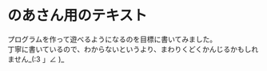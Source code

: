 # のあさん用のテキスト

プログラムを作って遊べるようになるのを目標に書いてみました。  
丁寧に書いているので、わからないというより、まわりくどくかんじるかもしれません\_(:3 」∠ )\_


